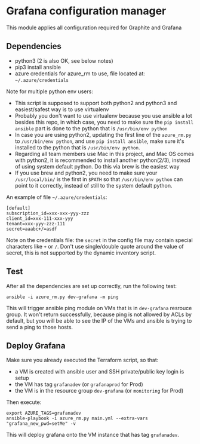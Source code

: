 # Grafana configuration manager

This module applies all configuration required for Graphite and Grafana

## Dependencies

- python3 (2 is also OK, see below notes)
- pip3 install ansible
- azure credentials for azure_rm to use, file located at: `~/.azure/credentials`

Note for multiple python env users:

- This script is supposed to support both python2 and python3 and easiest/safest way is to use virtualenv
- Probably you don't want to use virtualenv because you use ansible a lot besides this repo, in which case, you need to make sure the `pip install ansible` part is done to the python that is `/usr/bin/env python`
- In case you are using python2, updating the first line of the `azure_rm.py` to `/usr/bin/env python`, and use `pip install ansible`, make sure it's installed to the python that is `/usr/bin/env python`.
- Regarding all team members use Mac in this project, and Mac OS comes with python2, it is recommended to install another python(2/3), instead of using system default python. Do this via brew is the easiest way
- If you use brew and python2, you need to make sure your `/usr/local/bin/` is the first in `$PATH` so that `/usr/bin/env python` can point to it correctly, instead of still to the system default python.

An example of file `~/.azure/credentials`:

```
[default]
subscription_id=xxx-xxx-yyy-zzz
client_id=xxx-111-xxx-yyy
tenant=xxx-yyy-zzz-111
secret=aaabc+/=asdf
```

Note on the credentials file: the `secret` in the config file may contain special characters like `+` or `/`. Don't use single/double quote around the value of secret, this is not supported by the dynamic inventory script.

## Test

After all the dependencies are set up correctly, run the following test:

```
ansible -i azure_rm.py dev-grafana -m ping
```

This will trigger ansible ping module on VMs that is in `dev-grafana` resrouce group. It won't return successfully, because ping is not allowed by ACLs by default, but you will be able to see the IP of the VMs and ansible is trying to send a ping to those hosts.

## Deploy Grafana

Make sure you already executed the Terraform script, so that:

- a VM is created with ansible user and SSH private/public key login is setup
- the VM has tag `grafanadev` (or `grafanaprod` for Prod)
- the VM is in the resource group `dev-grafana` (or `monitoring` for Prod)

Then execute:

```
export AZURE_TAGS=grafanadev
ansible-playbook -i azure_rm.py main.yml --extra-vars "grafana_new_pwd=setMe" -v
```

This will deploy grafana onto the VM instance that has tag `grafanadev`.

